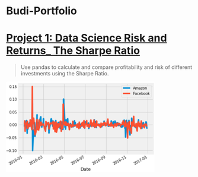# Budi-Portfolio

# [Project 1: Data Science Risk and Returns_ The Sharpe Ratio](https://github.com/PutihPutih/Risk-and-Returns_-The-Sharpe-Ratio) 
> Use pandas to calculate and compare profitability and risk of different investments using the Sharpe Ratio.
<p align="left">
  <img src="readMe-Images/excess-returns.png" alt="Picture" width="400"/>
</p>
